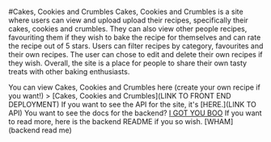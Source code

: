 #Cakes, Cookies and Crumbles
Cakes, Cookies and Crumbles is a site where users can view and upload upload their recipes, specifically their cakes, cookies and crumbles. They can also view other people recipes, favouriting them if they wish to bake the recipe for themselves and can rate the recipe out of 5 stars. Users can filter recipes by category, favourites and their own recipes. The user can chose to edit and delete their own recipes if they wish. Overall, the site is a place for people to share their own tasty treats with other baking enthusiasts. 

You can view Cakes, Cookies and Crumbles here (create your own recipe if you want!) > [Cakes, Cookies and Crumbles](LINK TO FRONT END DEPLOYMENT)
If you want to see the API for the site, it's [HERE.](LINK TO API)
You want to see the docs for the backend? [I GOT YOU BOO](LINK-TO-SWAGGER)
If you want to read more, here is the backend README if you so wish. [WHAM](backend read me)

